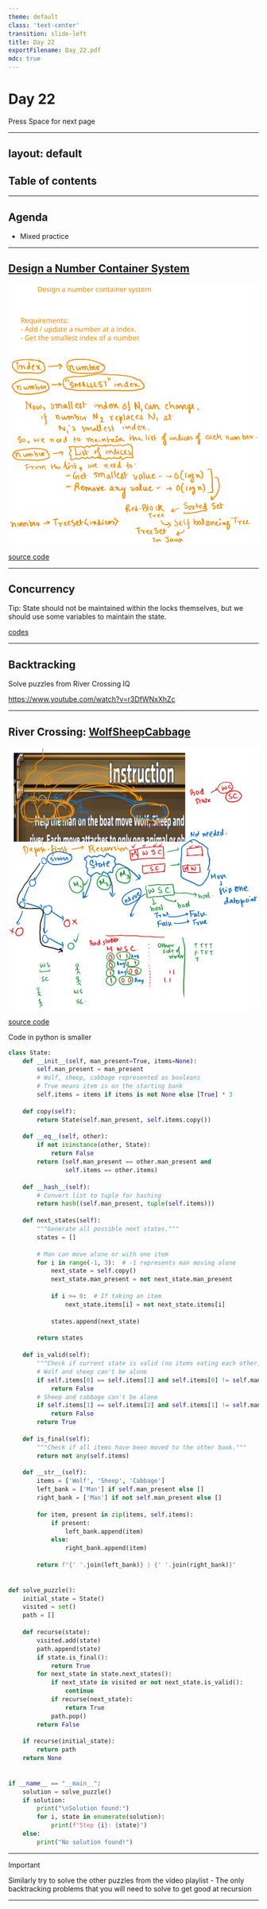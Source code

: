 ```yaml
---
theme: default
class: 'text-center'
transition: slide-left
title: Day 22
exportFilename: Day_22.pdf
mdc: true
---
```


# Day 22


<div class="pt-13">
  <span @click="$slidev.nav.next" class="px-2 py-1 rounded cursor-pointer" flex="~ justify-center items-center gap-2" hover="bg-white bg-opacity-10">
    Press Space for next page <div class="i-carbon:arrow-right inline-block"/>
  </span>
</div>

---
layout: default
---

## Table of contents

<Toc columns=3></Toc>

---

## Agenda

- Mixed practice

---

## [Design a Number Container System](https://leetcode.com/problems/design-a-number-container-system/description/?envType=daily-question&envId=2025-02-08)

![Explanation](../images/numberContainerSystem.svg)

[source code](../../code/src/leetcode/NumberContainerSystem.java)

---

## Concurrency

Tip: State should not be maintained within the locks themselves, but we should use some variables to maintain the state.

[codes](../../code/src/leetcode/concurrency/)

---

## Backtracking

Solve puzzles from River Crossing IQ

https://www.youtube.com/watch?v=r3DfWNxXhZc

---

## River Crossing: [WolfSheepCabbage](https://www.youtube.com/watch?v=r3DfWNxXhZc)

![explanation](../images/riverCrossing.svg)

[source code](../../code/src/river_crossing/P01WolfSheepCabbage.java)

Code in python is smaller

```python
class State:
    def __init__(self, man_present=True, items=None):
        self.man_present = man_present
        # Wolf, sheep, cabbage represented as booleans
        # True means item is on the starting bank
        self.items = items if items is not None else [True] * 3

    def copy(self):
        return State(self.man_present, self.items.copy())

    def __eq__(self, other):
        if not isinstance(other, State):
            return False
        return (self.man_present == other.man_present and 
                self.items == other.items)

    def __hash__(self):
        # Convert list to tuple for hashing
        return hash((self.man_present, tuple(self.items)))

    def next_states(self):
        """Generate all possible next states."""
        states = []
        
        # Man can move alone or with one item
        for i in range(-1, 3):  # -1 represents man moving alone
            next_state = self.copy()
            next_state.man_present = not next_state.man_present
            
            if i >= 0:  # If taking an item
                next_state.items[i] = not next_state.items[i]
                
            states.append(next_state)
            
        return states

    def is_valid(self):
        """Check if current state is valid (no items eating each other)."""
        # Wolf and sheep can't be alone
        if self.items[0] == self.items[1] and self.items[0] != self.man_present:
            return False
        # Sheep and cabbage can't be alone
        if self.items[1] == self.items[2] and self.items[1] != self.man_present:
            return False
        return True

    def is_final(self):
        """Check if all items have been moved to the other bank."""
        return not any(self.items)

    def __str__(self):
        items = ['Wolf', 'Sheep', 'Cabbage']
        left_bank = ['Man'] if self.man_present else []
        right_bank = ['Man'] if not self.man_present else []
        
        for item, present in zip(items, self.items):
            if present:
                left_bank.append(item)
            else:
                right_bank.append(item)
                
        return f"{' '.join(left_bank)} | {' '.join(right_bank)}"


def solve_puzzle():
    initial_state = State()
    visited = set()
    path = []

    def recurse(state):
        visited.add(state)
        path.append(state)
        if state.is_final():
            return True
        for next_state in state.next_states():
            if next_state in visited or not next_state.is_valid():
                continue
            if recurse(next_state):
                return True
            path.pop()
        return False

    if recurse(initial_state):
        return path
    return None


if __name__ == "__main__":
    solution = solve_puzzle()
    if solution:
        print("\nSolution found:")
        for i, state in enumerate(solution):
            print(f"Step {i}: {state}")
    else:
        print("No solution found!")
```

---

> [!IMPORTANT]
> Similarly try to solve the other puzzles from the video playlist - The only backtracking problems that you will need to solve to get good at recursion

---